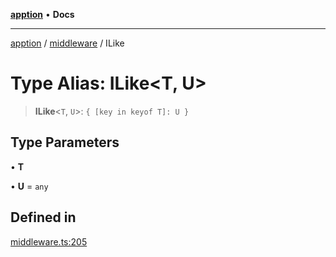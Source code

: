 [**apption**](../../README.md) • **Docs**

***

[apption](../../modules.md) / [middleware](../README.md) / ILike

# Type Alias: ILike\<T, U\>

> **ILike**\<`T`, `U`\>: `{ [key in keyof T]: U }`

## Type Parameters

• **T**

• **U** = `any`

## Defined in

[middleware.ts:205](https://github.com/mksunny1/apption/blob/528ebd3a42ce7da6886ac83411e2c2063969821c/src/middleware.ts#L205)
